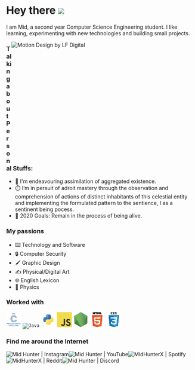 # Hey there <img src="https://media.giphy.com/media/hvRJCLFzcasrR4ia7z/giphy.gif" width="32px">
I am Mid, a second year Computer Science Engineering student. I like learning, experimenting with new technologies and building small projects.


<img align="right" alt="Motion Design by LF Digital" src="https://media1.giphy.com/media/dWesBcTLavkZuG35MI/giphy.gif?cid=ecf05e47m5vtes9ru5z8loycvbgqrd53p3xzeib7wfkvmg6z&rid=giphy.gif" width="490" height="320" />

### Talking about Personal Stuffs:

- 🧐 I'm endeavouring assimilation of aggregated existence.
- ⏱️ I’m in persuit of adroit mastery through the observation and comprehension of actions of distinct inhabitants of this celestial entity and implementing the formulated pattern to the sentience, I as a sentinent being pocess.
- 💓 2020 Goals: Remain in the process of being alive.


### My passions

* ⌨️ Technology and Software
* 🔒 Computer Security
* 🖌️ Graphic Design
* ✍️ Physical/Digital Art
* 🌐 English Lexicon
* 🏃 Physics 

### Worked with

<code><img height="40" src="https://raw.githubusercontent.com/github/explore/80688e429a7d4ef2fca1e82350fe8e3517d3494d/topics/c/c.png" title="C"></code>
<code><img height="40" src="https://devicons.github.io/devicon/devicon.git/icons/java/java-original-wordmark.svg" title="Java"></code>
<code><img height="40" src="https://raw.githubusercontent.com/github/explore/80688e429a7d4ef2fca1e82350fe8e3517d3494d/topics/python/python.png" title="Python"></code>
<code><img height="40" src="https://raw.githubusercontent.com/github/explore/80688e429a7d4ef2fca1e82350fe8e3517d3494d/topics/javascript/javascript.png" title="Javascript"></code>
<code><img height="40" src="https://raw.githubusercontent.com/github/explore/80688e429a7d4ef2fca1e82350fe8e3517d3494d/topics/nodejs/nodejs.png" title="Node.js"></code>
<code><img height="40" src="https://raw.githubusercontent.com/github/explore/80688e429a7d4ef2fca1e82350fe8e3517d3494d/topics/html/html.png" title="HTML"></code>
<code><img height="40" src="https://raw.githubusercontent.com/github/explore/80688e429a7d4ef2fca1e82350fe8e3517d3494d/topics/css/css.png" title="CSS"></code>


### Find me around the Internet

[<img align="left" alt="Mid Hunter | Instagram" src="https://img.shields.io/badge/-Instagram-C13584?style=for-the-badge&logo=Instagram&logoColor=white" />][instagram]
[<img align="left" alt="Mid Hunter | YouTube" src="https://img.shields.io/badge/-YouTube-FF0000?style=for-the-badge&logo=YouTube&logoColor=white" />][youtube]
[<img align="left" alt="MidHunterX | Spotify" src="https://img.shields.io/badge/-Spotify-1DB954?style=for-the-badge&logo=Spotify&logoColor=white" />][spotify]
[<img align="left" alt="MidHunterX | Reddit" src="https://img.shields.io/badge/-u/MidHunterX-FF4500?style=for-the-badge&logo=Reddit&logoColor=white" />][reddit]
[<img align="left" alt="Mid Hunter | Discord" src="https://img.shields.io/badge/-Discord-7289da?style=for-the-badge&logo=Discord&logoColor=white" />][discord]


[youtube]: https://www.youtube.com/watch?v=dQw4w9WgXcQ
[instagram]: https://www.instagram.com/mid_hunter
[spotify]: https://open.spotify.com/user/8u1o1bw0zdxbfvgreer5xmeoa
[reddit]: https://www.reddit.com/user/MidHunterX
[discord]: https://discord.com/invite/KQxxEyu

